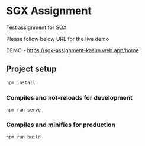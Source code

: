 # SGX Assignment

Test assignment for SGX

Please follow below URL for the live demo

DEMO - https://sgx-assignment-kasun.web.app/home

## Project setup
```
npm install
```

### Compiles and hot-reloads for development
```
npm run serve
```

### Compiles and minifies for production
```
npm run build
```
